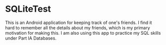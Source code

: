 # SQLiteTest
This is an Android application for keeping track of one's friends. I find it hard to remember all the details about my friends, which is my primary motivation for making this. I am also using this app to practice my SQL skills under Part IA Databases.
